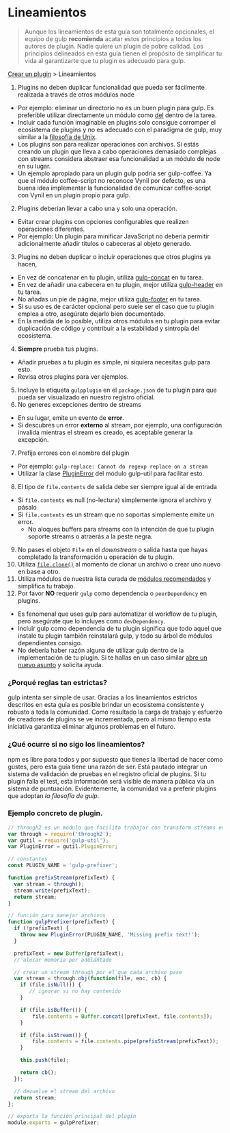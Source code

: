 # Lineamientos

> Aunque los lineamientos de esta guía son totalmente opcionales, el equipo de gulp **recomienda** acatar estos principios a todos los autores de plugin. Nadie quiere un plugin de pobre calidad. Los principios delineados en esta guía tienen el propósito de simplificar tu vida al garantizarte que tu plugin es adecuado para gulp.

[Crear un plugin](README.md) > Lineamientos

1. Plugins no deben duplicar funcionalidad que pueda ser fácilmente realizada a través de otros módulos node
  - Por ejemplo: eliminar un directorio no es un buen plugin para gulp. Es preferible utilizar directamente un módulo como [del](https://github.com/sindresorhus/del) dentro de la tarea.
  - Incluir cada función imaginable en plugins solo consigue corromper el ecosistema de plugins y no es adecuado con el paradigma de gulp, muy similar a la [filosofía de Unix](http://en.wikipedia.org/wiki/Unix_philosophy).
  - Los plugins son para realizar operaciones con archivos. Si estás creando un plugin que lleva a cabo operaciones demasiado complejas con streams considera abstraer esa funcionalidad a un módulo de node en su lugar.
  - Un ejemplo apropiado para un plugin gulp podría ser gulp-coffee. Ya que el módulo coffee-script no reconoce Vynil por defecto, es una buena idea implementar la funcionalidad de comunicar coffee-script con Vynil en un plugin propio para gulp.
2. Plugins deberían llevar a cabo una y solo una operación.
  - Evitar crear plugins con opciones configurables que realizen operaciones diferentes.
  - Por ejemplo: Un plugin para minificar JavaScript no debería permitir adicionalmente añadir títulos o cabeceras al objeto generado.
3. Plugins no deben duplicar o incluir operaciones que otros plugins ya hacen,
  - En vez de concatenar en tu plugin, utiliza [gulp-concat](https://github.com/wearefractal/gulp-concat) en tu tarea.
  - En vez de añadir una cabecera en tu plugin, mejor utiliza [gulp-header](https://github.com/godaddy/gulp-header) en tu tarea.
  - No añadas un pie de página, mejor utiliza [gulp-footer](https://github.com/godaddy/gulp-footer) en tu tarea.
  - Si su uso es de carácter opcional pero suele ser el caso que tu plugin emplea a otro, asegúrate dejarlo bien documentado.
  - En la medida de lo posible, utiliza otros módulos en tu plugin para evitar duplicación de código y contribuir a la estabilidad y sintropía del ecosistema.
4. **Siempre** prueba tus plugins.
  - Añadir pruebas a tu plugin es simple, ni siquiera necesitas gulp para esto.
  - Revisa otros plugins para ver ejemplos.
5. Incluye la etiqueta `gulpplugin` en el `package.json` de tu plugin para que pueda ser visualizado en nuestro registro oficial.
6. No generes excepciones dentro de streams
  - En su lugar, emite un evento de **error**.
  - Si descubres un error **externo** al stream, por ejemplo, una configuración invalida mientras el stream es creado, es aceptable generar la excepción.
7. Prefija errores con el nombre del plugin
  - Por ejemplo: `gulp-replace: Cannot do regexp replace on a stream`
  - Utilizar la clase [PluginError](https://github.com/gulpjs/gulp-util#new-pluginerrorpluginname-message-options) del módulo gulp-util para facilitar esto.
8. El tipo de `file.contents` de salida debe ser siempre igual al de entrada
  - Si `file.contents` es null (no-lectura) simplemente ignora el archivo y pásalo
  - Si `file.contents` es un stream que no soportas simplemente emite un error.
    - No aloques buffers para streams con la intención de que tu plugin soporte streams o atraerás a la peste negra.
9. No pases el objeto `File` en el _downstream_ o salida hasta que hayas completado la transformación u operación de tu plugin.
10. Utiliza [`file.clone()`](https://github.com/wearefractal/vinyl#clone) al momento de clonar un archivo o crear uno nuevo en base a otro.
11. Utiliza módulos de nuestra lista curada de [módulos recomendados](recommended-modules.md) y simplifica tu trabajo.
12. Por favor **NO** requerir `gulp` como dependencia o `peerDependency` en plugins.
  - Es fenomenal que uses gulp para automatizar el workflow de tu plugin, pero asegúrate que lo incluyes como `devDependency`.
  - Incluir gulp como dependencia de tu plugin significa que todo aquel que instale tu plugin también reinstalará gulp, y todo su árbol de módulos dependientes consigo.
  - No debería haber razón alguna de utilizar gulp dentro de la implementación de tu plugin. Si te hallas en un caso similar [abre un nuevo asunto](https://github.com/gulpjs/gulp/issues) y solicita ayuda.

### ¿Porqué reglas tan estrictas?

gulp intenta ser simple de usar. Gracias a los lineamientos estrictos descritos en esta guía es posible brindar un ecosistema consistente y robusto a toda la comunidad. Como resultado la carga de trabajo y esfuerzo de creadores de plugins se ve incrementada, pero al mismo tiempo esta iniciativa garantiza eliminar algunos problemas en el futuro.

### ¿Qué ocurre si no sigo los lineamientos?

npm es libre para todos y por supuesto que tienes la libertad de hacer como gustes, pero esta guía tiene una razón de ser. Está pautado integrar un sistema de validación de pruebas en el registro oficial de plugins. Si tu plugin falla el test, esta información será visible de manera pública vía un sistema de puntuación. Evidentemente, la comunidad va a preferir plugins que adoptan _la filosofía de gulp_.

### Ejemplo concreto de plugin.

```js
// through2 es un módulo que facilita trabajar con transform streams en node
var through = require('through2');
var gutil = require('gulp-util');
var PluginError = gutil.PluginError;

// constantes
const PLUGIN_NAME = 'gulp-prefixer';

function prefixStream(prefixText) {
  var stream = through();
  stream.write(prefixText);
  return stream;
}

// función para manejar archivos
function gulpPrefixer(prefixText) {
  if (!prefixText) {
    throw new PluginError(PLUGIN_NAME, 'Missing prefix text!');
  }

  prefixText = new Buffer(prefixText);
  // alocar memoria por adelantado

  // crear un stream through por el que cada archivo pase
  var stream = through.obj(function(file, enc, cb) {
    if (file.isNull()) {
       // ignorar si no hay contenido
    }

    if (file.isBuffer()) {
        file.contents = Buffer.concat([prefixText, file.contents]);
    }

    if (file.isStream()) {
        file.contents = file.contents.pipe(prefixStream(prefixText));
    }

    this.push(file);

    return cb();
  });

  // devuelve el stream del archivo
  return stream;
};

// exporta la función principal del plugin
module.exports = gulpPrefixer;
```
